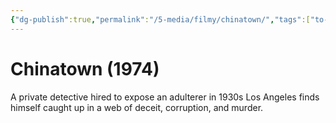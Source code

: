 ```yaml
---
{"dg-publish":true,"permalink":"/5-media/filmy/chinatown/","tags":["to-watch","фильм","#Drama","#Mystery","#Thriller"]}
---
```


# Chinatown (1974)
 
A private detective hired to expose an adulterer in 1930s Los Angeles finds himself caught up in a web of deceit, corruption, and murder.

